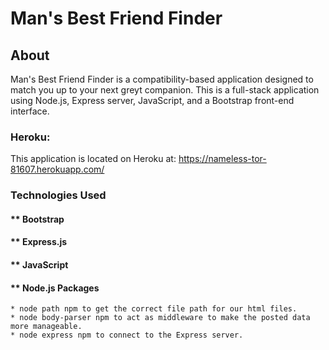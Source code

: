 # Man's Best Friend Finder

## About
Man's Best Friend Finder is a compatibility-based application designed to match you up to your next greyt companion. This is a full-stack application using Node.js, Express server, JavaScript, and a Bootstrap front-end interface.

### Heroku:
This application is located on Heroku at: https://nameless-tor-81607.herokuapp.com/ 


### Technologies Used
#### ** Bootstrap
#### ** Express.js
#### ** JavaScript
#### ** Node.js Packages
    * node path npm to get the correct file path for our html files.
    * node body-parser npm to act as middleware to make the posted data more manageable.
    * node express npm to connect to the Express server.